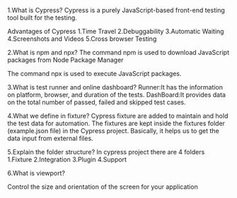 1.What is Cypress?
Cypress is a purely JavaScript-based front-end testing tool built for the testing.

Advantages of Cypress
1.Time Travel
2.Debuggability
3.Automatic Waiting
4.Screenshots and Videos
5.Cross browser Testing

2.What is npm and npx?
The command npm is used to download JavaScript packages from Node Package Manager

The command npx is used to execute JavaScript packages.


3.What is test runner and online dashboard?
Runner:It has the information on platform, browser, and duration of the tests.
DashBoard:It provides data on the total number of passed, failed and skipped test cases.

4.What we define in fixture?
Cypress fixture are added to maintain and hold the test data for automation. The fixtures are kept inside the fixtures folder (example.json file) in the Cypress project. Basically, it helps us to get the data input from external files.

5.Explain the folder structure?
In cypress project there are 4 folders
1.Fixture
2.Integration
3.Plugin
4.Support

6.What is viewport?

Control the size and orientation of the screen for your application

